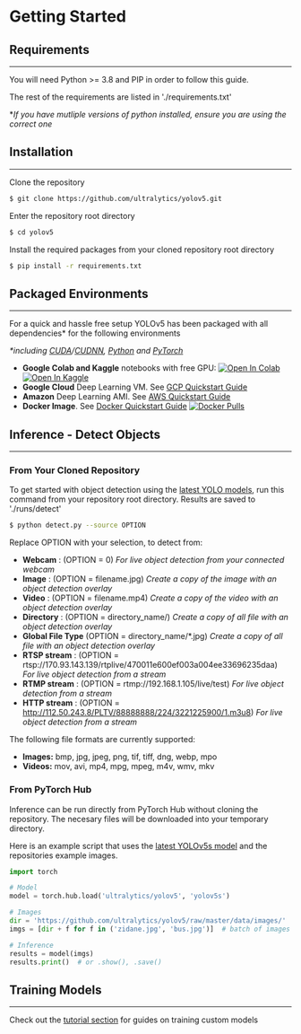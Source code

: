 # Getting Started

## Requirements
---
You will need Python >= 3.8 and PIP in order to follow this guide.  

The rest of the requirements are listed in './requirements.txt'

*_If you have mutliple versions of python installed, ensure you are using the correct one_

## Installation
---

Clone the repository
```bash
$ git clone https://github.com/ultralytics/yolov5.git
```

Enter the repository root directory
```bash
$ cd yolov5
```

Install the required packages from your cloned repository root directory
```bash
$ pip install -r requirements.txt
```

## Packaged Environments
---

For a quick and hassle free setup YOLOv5 has been packaged with all dependencies* for the following environments  

_*including [CUDA](https://developer.nvidia.com/cuda)/[CUDNN](https://developer.nvidia.com/cudnn), [Python](https://www.python.org/) and [PyTorch](https://pytorch.org/)_

- **Google Colab and Kaggle** notebooks with free GPU: <a href="https://colab.research.google.com/github/ultralytics/yolov5/blob/master/tutorial.ipynb"><img src="https://colab.research.google.com/assets/colab-badge.svg" alt="Open In Colab"></a> <a href="https://www.kaggle.com/ultralytics/yolov5"><img src="https://kaggle.com/static/images/open-in-kaggle.svg" alt="Open In Kaggle"></a>
- **Google Cloud** Deep Learning VM. See [GCP Quickstart Guide](tutorials/articles/GCP-Quickstart.md)
- **Amazon** Deep Learning AMI. See [AWS Quickstart Guide](tutorials/articles/AWS-Quickstart.md)
- **Docker Image**. See [Docker Quickstart Guide](tutorials/articles/Docker-Quickstart.md) <a href="https://hub.docker.com/r/ultralytics/yolov5"><img src="https://img.shields.io/docker/pulls/ultralytics/yolov5?logo=docker" alt="Docker Pulls"></a>

## Inference - Detect Objects
---

### From Your Cloned Repository

To get started with object detection using the [latest YOLO models](https://github.com/ultralytics/yolov5/releases), run this command from your repository root directory. Results are saved to './runs/detect'
```bash
$ python detect.py --source OPTION
```
Replace OPTION with your selection, to detect from:  

* **Webcam** : (OPTION = 0) _For live object detection from your connected webcam_
* **Image** : (OPTION = filename.jpg) _Create a copy of the image with an object detection overlay_
* **Video** : (OPTION = filename.mp4) _Create a copy of the video with an object detection overlay_
* **Directory** : (OPTION = directory_name/) _Create a copy of all file with an object detection overlay_
* **Global File Type** (OPTION = directory_name/*.jpg) _Create a copy of all file with an object detection  overlay_
* **RTSP stream** : (OPTION = rtsp://170.93.143.139/rtplive/470011e600ef003a004ee33696235daa) _For live object  detection from a stream_
* **RTMP stream** : (OPTION = rtmp://192.168.1.105/live/test) _For live object detection from a stream_
* **HTTP stream** : (OPTION =  http://112.50.243.8/PLTV/88888888/224/3221225900/1.m3u8) _For live object detection from a stream_

The following file formats are currently supported:

* **Images:** bmp, jpg, jpeg, png, tif, tiff, dng, webp, mpo
* **Videos:** mov, avi, mp4, mpg, mpeg, m4v, wmv, mkv

### From PyTorch Hub

Inference can be run directly from PyTorch Hub without cloning the repository. The necesary files will be downloaded into your temporary directory.

Here is an example script that uses the [latest YOLOv5s model](https://github.com/ultralytics/yolov5/releases) and the repositories example images.

```python
import torch

# Model
model = torch.hub.load('ultralytics/yolov5', 'yolov5s')

# Images
dir = 'https://github.com/ultralytics/yolov5/raw/master/data/images/'
imgs = [dir + f for f in ('zidane.jpg', 'bus.jpg')]  # batch of images

# Inference
results = model(imgs)
results.print()  # or .show(), .save()
```

## Training Models
---
Check out the [tutorial section](tutorials/tutorials.md) for guides on training custom models